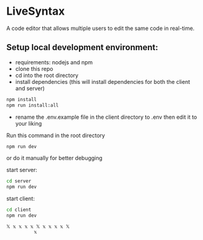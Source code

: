 # LiveSyntax

A code editor that allows multiple users to edit the same code in real-time.

## Setup local development environment:
- requirements:  nodejs and npm
- clone this repo
- cd into the root directory
- install dependencies (this will install dependencies for both the client and server)
```bash
npm install
npm run install:all
```

- rename the .env.example file in the client directory to .env then edit it to your liking

Run this command in the root directory
```bash
npm run dev
```

or do it manually for better debugging

start server: 
```bash 
cd server
npm run dev
```

start client:
```bash 
cd client
npm run dev
```

```
𝕏 𝕩 𝕩 𝕩 𝕩 𝕏 𝕩 𝕩 𝕩 𝕩 𝕏
          𝕩
```